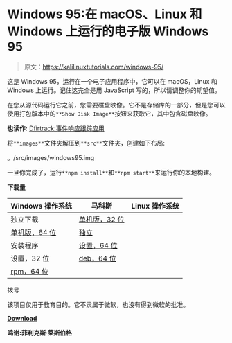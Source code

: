 # Windows 95:在 macOS、Linux 和 Windows 上运行的电子版 Windows 95

> 原文：<https://kalilinuxtutorials.com/windows-95/>

这是 Windows 95，运行在一个电子应用程序中，它可以在 macOS，Linux 和 Windows 上运行。记住这完全是用 JavaScript 写的，所以请调整你的期望值。

在您从源代码运行它之前，您需要磁盘映像。它不是存储库的一部分，但是您可以使用打包版本中的`**Show Disk Image**`按钮来获取它，其中包含磁盘映像。

**也读作:** [Dfirtrack:事件响应跟踪应用](https://kalilinuxtutorials.com/dfhttps://kalilinuxtutorials.com/dfirtrack-tracking-application/irtrack-tracking-application/)

将`**images**`文件夹解压到`**src**`文件夹，创建如下布局:

。/src/images/windows95.img

一旦你完成了，运行`**npm install**`和`**npm start**`来运行你的本地构建。

**下载量**

| Windows 操作系统 | 马科斯 | Linux 操作系统 |
| --- | --- | --- |
| 独立下载 | [单机版，32 位](https://github.com/felixrieseberg/windows95/releases/download/v2.0.0/windows95-2.0.0-win32-standalone-ia32.zip)
[单机版，64 位](https://github.com/felixrieseberg/windows95/releases/download/v2.0.0/windows95-2.0.0-win32-standalone-x64.zip) | [独立](https://github.com/felixrieseberg/windows95/releases/download/v2.0.0/windows95-macos-2.0.0.zip) |
| 安装程序 | [设置，64 位](https://github.com/felixrieseberg/windows95/releases/download/v2.0.0/windows95-2.0.0-setup-win32-x64.exe)
设置，32 位 | [deb，64 位](https://github.com/felixrieseberg/windows95/releases/download/v2.0.0/windows95-linux-2.0.0_amd64.deb)
[rpm，64 位](https://github.com/felixrieseberg/windows95/releases/download/v2.0.0/windows95-linux-2.0.0.x86_64.rpm) |

拨号

该项目仅用于教育目的。它不隶属于微软，也没有得到微软的批准。

[**Download**](https://github.com/felixrieseberg/windows95)

**鸣谢:菲利克斯·莱斯伯格**